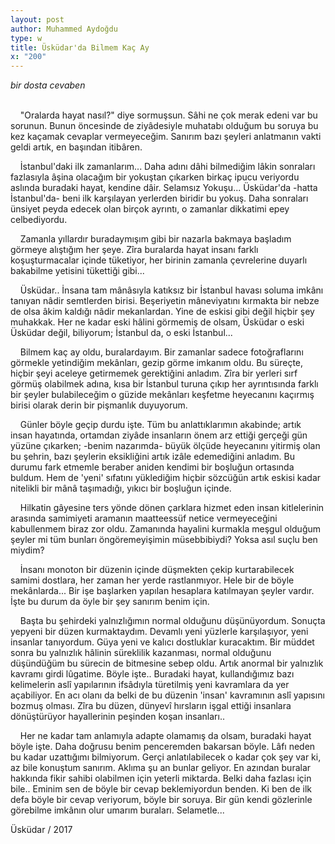 ```yaml
---
layout: post
author: Muhammed Aydoğdu
type: w
title: Üsküdar'da Bilmem Kaç Ay
x: "200"
---
```



_bir dosta cevaben_


<br/>
&nbsp;&nbsp;&nbsp;&nbsp;"Oralarda hayat nasıl?" diye sormuşsun. Sâhi ne çok merak edeni var bu sorunun. Bunun öncesinde de ziyâdesiyle muhatabı olduğum bu soruya bu kez kaçamak cevaplar vermeyeceğim. Sanırım bazı şeyleri anlatmanın vakti geldi artık, en başından itibâren.

&nbsp;&nbsp;&nbsp;&nbsp;İstanbul'daki ilk zamanlarım... Daha adını dâhi bilmediğim lâkin sonraları fazlasıyla âşina olacağım bir yokuştan çıkarken birkaç ipucu veriyordu aslında buradaki hayat, kendine dâir. Selamsız Yokuşu... Üsküdar'da -hatta İstanbul'da- beni ilk karşılayan yerlerden biridir bu yokuş. Daha sonraları ünsiyet peyda edecek olan birçok ayrıntı, o zamanlar dikkatimi epey celbediyordu.

&nbsp;&nbsp;&nbsp;&nbsp;Zamanla yıllardır buradaymışım gibi bir nazarla bakmaya başladım görmeye alıştığım her şeye. Zîra buralarda hayat insanı farklı koşuşturmacalar içinde tüketiyor, her birinin zamanla çevrelerine duyarlı bakabilme yetisini tükettiği gibi...

&nbsp;&nbsp;&nbsp;&nbsp;Üsküdar.. İnsana tam mânâsıyla katıksız bir İstanbul havası soluma imkânı tanıyan nâdir semtlerden birisi. Beşeriyetin mâneviyatını kırmakta bir nebze de olsa âkim kaldığı nâdir mekanlardan. Yine de eskisi gibi değil hiçbir şey muhakkak. Her ne kadar eski hâlini görmemiş de olsam, Üsküdar o eski Üsküdar değil, biliyorum; İstanbul da, o eski İstanbul...

&nbsp;&nbsp;&nbsp;&nbsp;Bilmem kaç ay oldu, buralardayım. Bir zamanlar sadece fotoğraflarını görmekle yetindiğim mekânları, gezip görme imkanım oldu. Bu süreçte, hiçbir şeyi aceleye getirmemek gerektiğini anladım. Zîra bir yerleri sırf görmüş olabilmek adına, kısa bir İstanbul turuna çıkıp her ayrıntısında farklı bir şeyler bulabileceğim o güzide mekânları keşfetme heyecanını kaçırmış birisi olarak derin bir pişmanlık duyuyorum.

&nbsp;&nbsp;&nbsp;&nbsp;Günler böyle geçip durdu işte. Tüm bu anlattıklarımın akabinde; artık insan hayatında, ortamdan ziyâde insanların önem arz ettiği gerçeği gün yüzüne çıkarken; -benim nazarımda- büyük ölçüde heyecanını yitirmiş olan bu şehrin, bazı şeylerin eksikliğini artık izâle edemediğini anladım. Bu durumu fark etmemle beraber aniden kendimi bir boşluğun ortasında buldum. Hem de 'yeni' sıfatını yüklediğim hiçbir sözcüğün artık eskisi kadar nitelikli bir mânâ taşımadığı, yıkıcı bir boşluğun içinde.

&nbsp;&nbsp;&nbsp;&nbsp;Hilkatin gâyesine ters yönde dönen çarklara hizmet eden insan kitlelerinin arasında samimiyeti aramanın maatteessüf netice vermeyeceğini kabullenmem biraz zor oldu. Zamanında hayalini kurmakla meşgul olduğum şeyler mi tüm bunları öngöremeyişimin müsebbibiydi? Yoksa asıl suçlu ben miydim?

&nbsp;&nbsp;&nbsp;&nbsp;İnsanı monoton bir düzenin içinde düşmekten çekip kurtarabilecek samimi dostlara, her zaman her yerde rastlanmıyor. Hele bir de böyle mekânlarda... Bir işe başlarken yapılan hesaplara katılmayan şeyler vardır. İşte bu durum da öyle bir şey sanırım benim için.

&nbsp;&nbsp;&nbsp;&nbsp;Başta bu şehirdeki yalnızlığımın normal olduğunu düşünüyordum. Sonuçta yepyeni bir düzen kurmaktaydım. Devamlı yeni yüzlerle karşılaşıyor, yeni insanlar tanıyordum. Güya yeni ve kalıcı dostluklar kuracaktım. Bir müddet sonra bu yalnızlık hâlinin süreklilik kazanması, normal olduğunu düşündüğüm bu sürecin de bitmesine sebep oldu. Artık anormal bir yalnızlık kavramı girdi lûgatime. Böyle işte.. Buradaki hayat, kullandığımız bazı kelimelerin aslî yapılarının ifsâdıyla türetilmiş yeni kavramlara da yer açabiliyor. En acı olanı da belki de bu düzenin 'insan' kavramının aslî yapısını bozmuş olması. Zîra bu düzen, dünyevî hırsların işgal ettiği insanlara dönüştürüyor hayallerinin peşinden koşan insanları..

&nbsp;&nbsp;&nbsp;&nbsp;Her ne kadar tam anlamıyla adapte olamamış da olsam, buradaki hayat böyle işte. Daha doğrusu benim penceremden bakarsan böyle. Lâfı neden bu kadar uzattığımı bilmiyorum. Gerçi anlatılabilecek o kadar çok şey var ki, az bile konuştum sanırım. Aklıma şu an bunlar geliyor. En azından buralar hakkında fikir sahibi olabilmen için yeterli miktarda. Belki daha fazlası için bile.. Eminim sen de böyle bir cevap beklemiyordun benden. Ki ben de ilk defa böyle bir cevap veriyorum, böyle bir soruya. Bir gün kendi gözlerinle görebilme imkânın olur umarım buraları. Selametle...

Üsküdar / 2017
